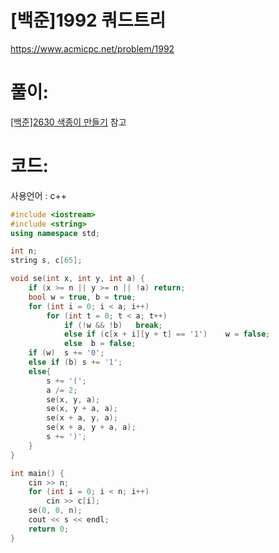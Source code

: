 # [백준]1992 쿼드트리

https://www.acmicpc.net/problem/1992

# 풀이:

[[백준]2630 색종이 만들기](https://jyukki97.github.io/blog/2020-02-16-2630) 참고



# **코드:**

사용언어 : c++
```c++
#include <iostream>
#include <string>
using namespace std;

int n;
string s, c[65];

void se(int x, int y, int a) {
	if (x >= n || y >= n || !a)	return;
	bool w = true, b = true;
	for (int i = 0; i < a; i++)
		for (int t = 0; t < a; t++)
			if (!w && !b) 	break;
			else if (c[x + i][y + t] == '1')	w = false;
			else  b = false;
	if (w)	s += '0';
	else if (b) s += '1';
	else{
		s += '(';
		a /= 2;
		se(x, y, a);
		se(x, y + a, a);
		se(x + a, y, a);
		se(x + a, y + a, a);
		s += ')';
	}
}

int main() {
	cin >> n;
	for (int i = 0; i < n; i++)
		cin >> c[i];
	se(0, 0, n);
	cout << s << endl;
	return 0;
}
```

